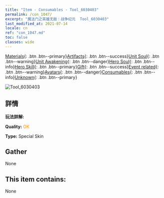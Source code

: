 ```yaml
---
title: "Item - Consumables - Tool_6030403"
permalink: /con_1047/
excerpt: "魔法门之英雄无敌：战争纪元  Tool_6030403"
last_modified_at: 2021-07-14
locale: cn
ref: "con_1047.md"
toc: false
classes: wide
---
```

 [Materials](/ItemsCN/){: .btn .btn--primary}[Artifacts](/ItemsCN/Artifacts/){: .btn .btn--success}[Unit Soul](/ItemsCN/UnitSoul/){: .btn .btn--warning}[Unit Awakening](/ItemsCN/UnitAwakening/){: .btn .btn--danger}[Hero Soul](/ItemsCN/HeroSoul/){: .btn .btn--info}[Hero Skill](/ItemsCN/HeroSkill/){: .btn .btn--primary}[Gift](/ItemsCN/Gift/){: .btn .btn--success}[Event related](/ItemsCN/Events/){: .btn .btn--warning}[Avatars](/ItemsCN/Avatars/){: .btn .btn--danger}[Consumables](/ItemsCN/Consumables/){: .btn .btn--info}[Unknown](/ItemsCN/Unknown/){: .btn .btn--primary}

 ![Tool_6030403](/images/h/h_Gem5.jpg)

## 詳情
 **玩法詳解:** 

 **Quality:** <span style="color: #FF8C00">OK</span>

 **Type:** Special Skin

## Gather

  None

## This item contains:

  None

